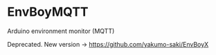 # EnvBoyMQTT
Arduino environment monitor (MQTT)

Deprecated. New version -> https://github.com/yakumo-saki/EnvBoyX
